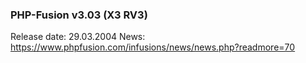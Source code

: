 ### PHP-Fusion v3.03 (X3 RV3)
Release date: 29.03.2004
News: https://www.phpfusion.com/infusions/news/news.php?readmore=70
